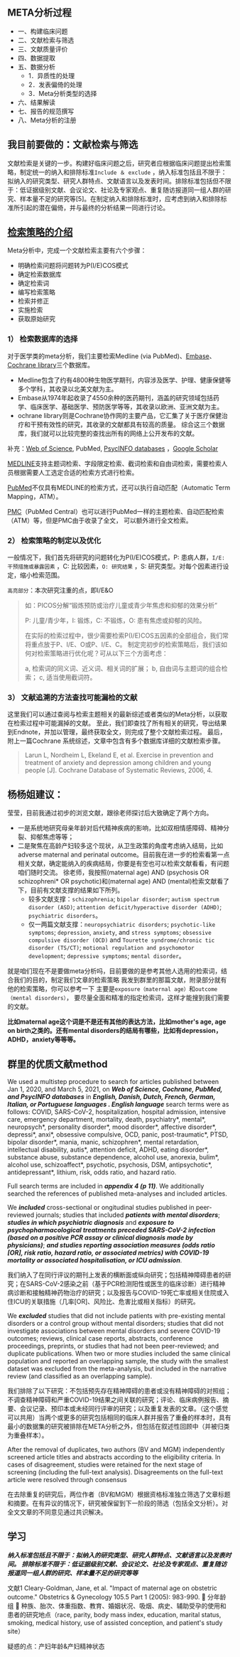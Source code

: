 ## META分析过程

- 一、构建临床问题
- 二、文献检索与筛选
- 三、文献质量评价
- 四、数据提取
- 五、数据分析
   - 1．异质性的处理
   - 2．发表偏倚的处理
   - 3．Meta分析类型的选择
- 六、结果解读
- 七、报告的规范撰写
- 八、Meta分析的注册

## 我目前要做的：文献检索与筛选
文献检索是关键的一步。构建好临床问题之后，研究者应根据临床问题提出检索策略，制定统一的纳入和排除标准`Include ＆ exclude` ，纳入标准包括且不限于：拟纳入的研究类型、研究人群特点、文献语言以及发表时间。排除标准包括但不限于：低证据级别文献、会议论文、社论及专家观点、重复随访报道同一组人群的研究、样本量不足的研究等[5]。在制定纳入和排除标准时，应考虑到纳入和排除标准所引起的潜在偏倚，并与最终的分析结果一同进行讨论。

## [检索策略的介绍](https://zhuanlan.zhihu.com/p/334360511)
Meta分析中，完成一个文献检索主要有六个步骤：
- 明确检索问题将问题转为P(I/E)COS模式
- 确定检索数据库
- 确定检索词
- 编写检索策略
- 检索并修正
- 实施检索
- 获取原始研究

### 1） 检索数据库的选择
对于医学类的meta分析，我们主要检索Medline (via PubMed)、[Embase](https://www.embase.com/)、[Cochrane library](https://www.cochranelibrary.com/)三个数据库。
- Medline包含了约有4800种生物医学期刊，内容涉及医学、护理、健康保健等多个学科，其收录以北美文献为主。
- Embase从1974年起收录了4550余种的医药期刊，涵盖的研究领域包括药学、临床医学、基础医学、预防医学等等，其收录以欧洲、亚洲文献为主。
- ochrane library则是Cochrane协作网的主要产品，它汇集了关于医疗保健治疗和干预有效性的研究，其收录的文献都具有较高的质量。
综合这三个数据库，我们就可以比较完整的查找出所有的网络上公开发布的文献。

补充：[Web of Science](https://www.webofscience.com/wos/woscc/basic-search), PubMed, [PsycINFO   databases](https://www.apa.org/pubs/databases/psycinfo) ，[Google Scholar](https://scholar.google.com.hk/?hl=en)

[MEDLINE](https://melineskin.com/en/)支持主题词检索、字段限定检索、截词检索和自由词检索，需要检索人员根据需要人工选定合适的检索方式进行检索。

[PubMed](https://pubmed.ncbi.nlm.nih.gov/)不仅具有MEDLINE的检索方式，还可以执行自动匹配（Automatic Term Mapping，ATM）。

[PMC](https://www.ncbi.nlm.nih.gov/pmc/)（PubMed Central）也可以进行PubMed一样的主题检索、自动匹配检索（ATM）等，但是PMC由于收录了全文， 可以额外进行全文检索。

### 2） 检索策略的制定以及优化
一般情况下，我们首先将研究的问题转化为P(I/E)COS模式，P: 患病人群，`I/E: 干预措施或暴露因素` ，C: 比较因素，`O: 研究结果` ，S: 研究类型。对每个因素进行设定，缩小检索范围。

`高亮部分`：本次研究注重的点，即I/E&O


   
> 如：PICOS分解“锻炼预防或治疗儿童或青少年焦虑和抑郁的效果分析”
> 
> P: 儿童/青少年，I: 锻炼，C: 不锻炼，O: 患有焦虑或抑郁的风险。
> 
> 在实际的检索过程中，很少需要检索P(I/E)COS五因素的全部组合，我们常将重点放于P、I/E、O或P、I/E、C。
> 制定完初步的检索策略后，我们该如何对检索策略进行优化呢？可从以下三个方面考虑：
> 
> a, 检索词的同义词、近义词、相关词的扩展；
> b, 自由词与主题词的组合检索； 
> c, 适当使用截词符。

### 3） 文献追溯的方法查找可能漏检的文献
这里我们可以通过查阅与检索主题相关的最新综述或者类似的Meta分析，以获取在检索过程中可能漏掉的文献。
至此，我们即查找了所有相关的研究，导出结果到Endnote，并加以管理，最终获取全文，则完成了整个文献检索过程。
最后，附上一篇Cochrane 系统综述，文章中包含有多个数据库详细的文献检索步骤。

> Larun L, Nordheim L, Ekeland E, et al. Exercise in prevention and treatment of anxiety and depression among children and young people [J]. Cochrane Database of Systematic Reviews, 2006, 4. 

## 杨杨姐建议：
莹莹，目前我通过初步的浏览文献，跟徐老师探讨后大致确定了两个方向。
- 一是系统地研究母亲年龄对后代精神疾病的影响，比如双相情感障碍、精神分裂、抑郁焦虑等等；
- 二是聚焦在高龄产妇较多这个现状，从卫生政策的角度考虑纳入结局，比如adverse maternal and perinatal outcome。目前我在进一步的检索看第一点相关文献，确定能纳入的疾病结局，你要是有空也可以检索文献看看，有问题咱们随时交流。
徐老师，我按照(maternal age) AND (psychosis OR schizophreni* OR psychotic)和(maternal age) AND (mental)检索文献看了下，目前有文献支撑的结果如下所列。
   - 较多文献支撑：`schizophrenia`; `bipolar disorder`; `autism spectrum disorder (ASD)`; `attention deficit/hyperactive disorder (ADHD)`; `psychiatric disorders`。
   - 仅一两篇文献支撑：`neuropsychiatric disorders`; `psychotic-like symptoms`; `depression`, `anxiety`, and `stress symptoms`; `obsessive compulsive disorder (OCD)` and `Tourette syndrome/chronic tic disorder (TS/CT)`; `motional regulation and psychomotor development`; `depressive symptoms`; `mental disorder`。

就是咱们现在不是要做meta分析吗，目前要做的是参考其他人选用的检索词，结合我们的目的，制定我们文章的检索策略
我发到群里的那篇文献，附录部分就有他的检索策略，你可以参考一下
主要是`exposure（maternal age）`和`outcome（mental disorders）`， 要尽量全面和精准的指定检索词，这样才能搜到我们需要的文献。

**比如maternal age这个词是不是还有其他的表达方法，比如mother's age, age on birth之类的。还有mental disorders的结局有哪些，比如有depression，ADHD，anxiety等等等。**

## 群里的优质文献method
We used a multistep procedure to search for articles  published between Jan 1, 2020, and March 5, 2021, on  ***Web of Science, Cochrane, PubMed, and PsycINFO   databases*** in ***English, Danish, Dutch, French, German,  Italian, or Portuguese languages . English language*** search terms were as follows: COVID, SARS-CoV-2,  hospitalization, hospital admission, intensive care,  emergency department, mortality, death, psychiatry*,  mental*, neuropsych*, personality disorder*, mood  disorder*, affective disorder*, depressi*, anxi*, obsessive  compulsive, OCD, panic, post-traumatic*, PTSD, bipolar  disorder*, mania, manic, schizophren*, mental retardation, intellectual disability, autis*, attention  deficit, ADHD, eating disorder*, substance abuse,  substance dependence, alcohol use, anorexia, bulim*,  alcohol use, schizoaffect*, psychotic, psychosis, DSM,  antipsychotic*, antidepressant*, lithium, risk, odds ratio,  and hazard ratio.  

Full search terms are included in  ***appendix 4 (p 11)***. We additionally searched the references of published meta-analyses and included articles.

We ***included***  cross-sectional or ongitudinal studies  published in peer-reviewed journals; studies that included ***patients with mental disorders***; ***studies in which  psychiatric diagnosis*** and ***exposure to psychopharmacological treatments preceded SARS-CoV-2 infection (based  on a positive PCR assay or clinical diagnosis made by  physicians)***; ***and studies reporting association measures  (odds ratio [OR], risk ratio, hazard ratio, or associated  metrics) with COVID-19 mortality or associated hospitalisation, or ICU admission***.

我们纳入了在同行评议的期刊上发表的横断面或纵向研究；包括精神障碍患者的研究；在SARS-CoV-2感染之前（基于PCR检测阳性或医生的临床诊断）进行精神病诊断和接触精神药物治疗的研究；以及报告与COVID-19死亡率或相关住院或入住ICU的关联措施（几率[OR]、风险比、危害比或相关指标）的研究。

We ***excluded***  studies that did not include patients with  pre-existing mental disorders or a control group without  mental disorders; studies that did not investigate associations between mental disorders and severe  COVID-19 outcomes; reviews, clinical case reports,  abstracts, conference proceedings, preprints, or studies that had not been peer-reviewed; and duplicate publications. When two or more studies included the same  clinical population and reported an overlapping sample,  the study with the smallest dataset was excluded from  the meta-analysis, but included in the narrative review  (and classified as an overlapping sample).

我们排除了以下研究：不包括预先存在精神障碍的患者或没有精神障碍的对照组；不调查精神障碍和严重COVID-19结果之间关联的研究；评论、临床病例报告、摘要、会议记录、预印本或未经同行评审的研究；以及重复发表的文章。（这个感觉可以共用）当两个或更多的研究包括相同的临床人群并报告了重叠的样本时，具有最小的数据集的研究被排除在META分析之外，但包括在叙述性回顾中（并被归类为重叠样本）。

After the removal of duplicates, two authors (BV and  MGM) independently screened article titles and abstracts  according to the eligibility criteria. In cases of disagreement, studies were retained for the next stage of screening  (including the full-text analysis). Disagreements on the  full-text article were resolved through consensus

在去除重复的研究后，两位作者（BV和MGM）根据资格标准独立筛选了文章标题和摘要。在有异议的情况下，研究被保留到下一阶段的筛选（包括全文分析）。对全文文章的不同意见通过共识解决。

## 学习
***纳入标准包括且不限于：拟纳入的研究类型、研究人群特点、文献语言以及发表时间。***
***排除标准不限于：低证据级别文献、会议论文、社论及专家观点、重复随访报道同一组人群的研究、样本量不足的研究等等***

文献1	
Cleary-Goldman, Jane, et al. "Impact of maternal age on obstetric outcome." Obstetrics & Gynecology 105.5 Part 1 (2005): 983-990.
	分年龄组
	种族、胎次、体重指数、教育、婚姻状况、吸烟、病史、辅助受孕的使用和患者的研究地点（race, parity, body mass index, education, marital status, smoking, medical history, use of assisted conception, and patient's study site）

疑惑的点：产妇年龄&产妇精神状态
